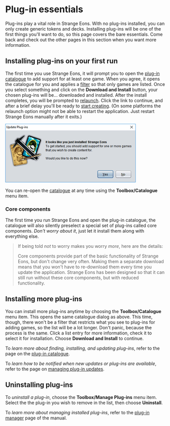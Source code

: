 # Plug-in essentials

Plug-ins play a vital role in Strange Eons. With no plug-ins installed, you can only create generic tokens and decks. Installing plug-ins will be one of the first things you'll want to do, so this page covers the bare essentials. Come back and check out the other pages in this section when you want more information.

## Installing plug-ins on your first run

The first time you use Strange Eons, it will prompt you to open the [plug-in catalogue](um-plugins-catalogue.md) to add support for at least one game. When you agree, it opens the catalogue for you and applies a [filter](um-plugins-catalogue.md#filtering-searching-the-listings) so that only games are listed. Once you select something and click on the **Download and Install** button, your chosen plug-ins will be... downloaded and installed. After the install completes, you will be prompted to [relaunch](um-plugins-relaunching.md). Click the link to continue, and after a brief delay you'll be ready to [start creating](um-gc-intro.md). (On some platforms the relaunch option might not be able to restart the application. Just restart Strange Eons manually after it exits.)

![the first run plug-in dialog](images/plugins-first-run.png)

You can re-open the [catalogue](um-plugins-catalogue.md) at any time using the **Toolbox/Catalogue** menu item.

### <a id="core"></a>Core components

The first time you run Strange Eons and open the plug-in catalogue, the catalogue will also silently preselect a special set of plug-ins called core components. *Don't worry about it*, just let it install them along with everything else.

> If being told *not* to worry makes you worry *more*, here are the details:
>
> Core components provide part of the basic functionality of Strange Eons, but don't change very often. Making them a separate download means that you won't have to re-download them every time you update the application. Strange Eons has been designed so that it can still run without these core components, but with reduced functionality.

## Installing more plug-ins

You can install more plug-ins anytime by choosing the **Toolbox/Catalogue** menu item. This opens the same catalogue dialog as above. This time, though, there won't be a filter that restricts what you see to plug-ins for adding games, so the list will be a lot longer. Don't panic, because the process is the same. Click a list entry for more information, check it to select it for installation. Choose **Download and Install** to continue.

To *learn more about finding, installing, and updating plug-ins*, refer to the page on the [plug-in catalogue](um-plugins-catalogue.md).

To *learn how to be notified when new updates or plug-ins are available*, refer to the page on [managing plug-in updates](um-plugins-updates.md).

## Uninstalling plug-ins

To *uninstall a plug-in*, choose the **Toolbox/Manage Plug-ins** menu item. Select the the plug-in you wish to remove in the list, then choose **Uninstall**.

To *learn more about managing installed plug-ins*, refer to the [plug-in manager](um-plugins-manager.md) page of the manual.